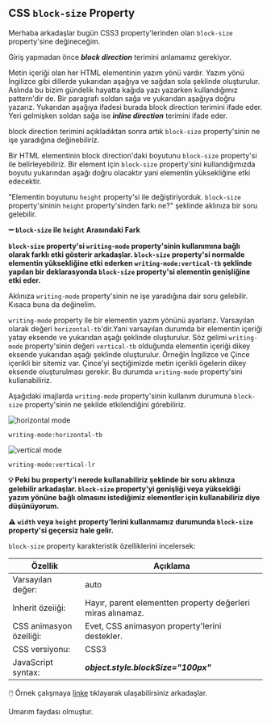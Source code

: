 ## CSS `block-size` Property

Merhaba arkadaşlar bugün CSS3 property'lerinden olan `block-size` property'sine değineceğim.

Giriş yapmadan önce **_block direction_** terimini anlamamız gerekiyor.

Metin içeriği olan her HTML elementinin yazım yönü vardır. Yazım yönü İngilizce gibi dillerde yukarıdan aşağıya ve sağdan sola şeklinde oluşturulur. Aslında bu bizim gündelik hayatta kağıda yazı yazarken kullandığımız pattern'dir de. Bir paragrafı soldan sağa ve yukarıdan aşağıya doğru yazarız. Yukarıdan aşağıya ifadesi burada block direction terimini ifade eder. Yeri gelmişken soldan sağa ise **_inline direction_** terimini ifade eder. 

block direction terimini açıkladıktan sonra artık `block-size` property'sinin ne işe yaradığına değinebiliriz. 

Bir HTML elementinin block direction'daki boyutunu `block-size` property'si ile belirleyebiliriz. Bir element için `block-size` property'sini kullandığımızda boyutu yukarından aşağı doğru olacaktır yani elementin yüksekliğine etki edecektir. 

"Elementin boyutunu `height` property'si ile değiştiriyorduk. `block-size` property'sininin `height` property'sinden farkı ne?" şeklinde aklınıza bir soru gelebilir.

**➖ `block-size` ile `height` Arasındaki Fark**

**`block-size` property'si `writing-mode` property'sinin kullanımına bağlı olarak farklı etki gösterir arkadaşlar. `block-size` property'si normalde elementin yüksekliğine etki ederken `writing-mode:vertical-tb` şeklinde yapılan bir deklarasyonda `block-size` property'si elementin genişliğine etki eder.**

Aklınıza `writing-mode` property'sinin ne işe yaradığına dair soru gelebilir. Kısaca buna da değinelim. 

`writing-mode` property ile bir elementin yazım yönünü ayarlarız. Varsayılan olarak değeri `horizontal-tb`'dir.Yani varsayılan durumda bir elementin içeriği yatay eksende ve yukarıdan aşağı şeklinde oluşturulur. Söz gelimi `writing-mode` property'sinin değeri `vertical-tb` olduğunda elementin içeriği dikey eksende yukarıdan aşağı şeklinde oluşturulur. Örneğin İngilizce ve Çince içerikli bir sitemiz var. Çince'yi seçtiğimizde metin içerikli ögelerin dikey eksende oluşturulması gerekir. Bu durumda `writing-mode` property'sini kullanabiliriz.

Aşağıdaki imajlarda `writing-mode` property'sinin kullanım durumuna `block-size` property'sinin ne şekilde etkilendiğini görebiliriz.

![horizontal mode](https://developer.mozilla.org/en-US/docs/Web/CSS/CSS_flow_layout/Block_and_inline_layout_in_normal_flow/mdn-horizontal.png)

`writing-mode:horizontal-tb`

![vertical mode](https://developer.mozilla.org/en-US/docs/Web/CSS/CSS_flow_layout/Block_and_inline_layout_in_normal_flow/mdn-vertical.png)

`writing-mode:vertical-lr`

**💡 Peki bu property'i nerede kullanabiliriz şeklinde bir soru aklınıza gelebilir arkadaşlar. `block-size` property'yi genişliği veya yüksekliği yazım yönüne bağlı olmasını istediğimiz elementler için kullanabiliriz diye düşünüyorum.** 

**⚠️ `width` veya `height` property'lerini kullanmamız durumunda `block-size` property'si geçersiz hale gelir.**




`block-size` property karakteristik özelliklerini incelersek:

| **Özellik**             | **Açıklama**                                                |
|-------------------------|-------------------------------------------------------------|
| Varsayılan değer:       | auto                                                        |
| Inherit özeiiği:        | Hayır, parent elementten property değerleri miras alınamaz. |
| CSS animasyon özelliği: | Evet, CSS animasyon property'lerini destekler.              |
| CSS versiyonu:          | CSS3                                                        |
| JavaScript syntax:      | **_object.style.blockSize="100px"_**                        |


🖱️ Örnek çalışmaya [linke](https://codepen.io/eminaltan/pen/mdvxgLM) tıklayarak ulaşabilirsiniz arkadaşlar.


Umarım faydası olmuştur.

